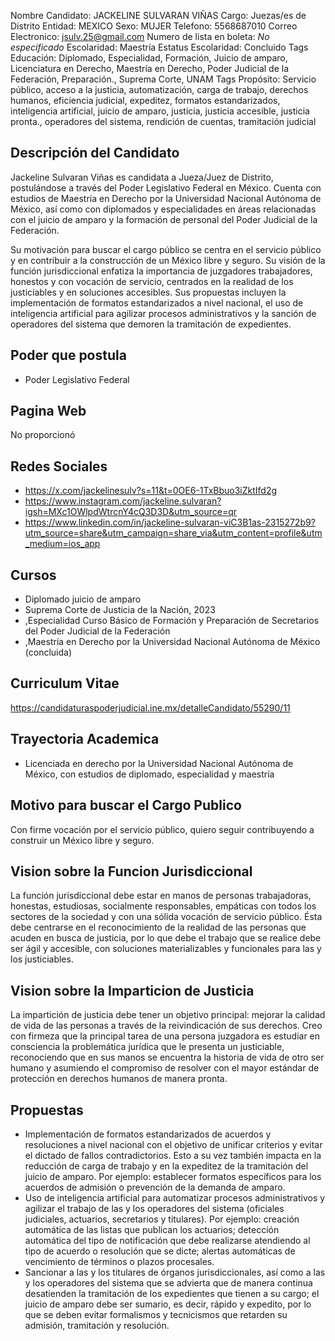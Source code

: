Nombre Candidato: JACKELINE SULVARAN VIÑAS
Cargo: Juezas/es de Distrito
Entidad: MEXICO
Sexo: MUJER
Telefono: 5568687010
Correo Electronico: jsulv.25@gmail.com
Numero de lista en boleta: *No especificado*
Escolaridad: Maestría
Estatus Escolaridad: Concluido
Tags Educación: Diplomado, Especialidad, Formación, Juicio de amparo, Licenciatura en Derecho, Maestría en Derecho, Poder Judicial de la Federación, Preparación., Suprema Corte, UNAM
Tags Propósito: Servicio público, acceso a la justicia, automatización, carga de trabajo, derechos humanos, eficiencia judicial, expeditez, formatos estandarizados, inteligencia artificial, juicio de amparo, justicia, justicia accesible, justicia pronta., operadores del sistema, rendición de cuentas, tramitación judicial


## Descripción del Candidato 

Jackeline Sulvaran Viñas es candidata a Jueza/Juez de Distrito, postulándose a través del Poder Legislativo Federal en México. Cuenta con estudios de Maestría en Derecho por la Universidad Nacional Autónoma de México, así como con diplomados y especialidades en áreas relacionadas con el juicio de amparo y la formación de personal del Poder Judicial de la Federación.

Su motivación para buscar el cargo público se centra en el servicio público y en contribuir a la construcción de un México libre y seguro. Su visión de la función jurisdiccional enfatiza la importancia de juzgadores trabajadores, honestos y con vocación de servicio, centrados en la realidad de los justiciables y en soluciones accesibles. Sus propuestas incluyen la implementación de formatos estandarizados a nivel nacional, el uso de inteligencia artificial para agilizar procesos administrativos y la sanción de operadores del sistema que demoren la tramitación de expedientes.


## Poder que postula

- Poder Legislativo Federal


## Pagina Web

No proporcionó


## Redes Sociales

- https://x.com/jackelinesulv?s=11&t=0OE6-1TxBbuo3iZktIfd2g
- https://www.instagram.com/jackeline.sulvaran?igsh=MXc1OWlpdWtrcnY4cQ3D3D&utm_source=qr
- https://www.linkedin.com/in/jackeline-sulvaran-viC3B1as-2315272b9?utm_source=share&utm_campaign=share_via&utm_content=profile&utm_medium=ios_app


## Cursos

- Diplomado juicio de amparo
- Suprema Corte de Justicia de la Nación, 2023
- ,Especialidad Curso Básico de Formación y Preparación de Secretarios del Poder Judicial de la Federación
- ,Maestría en Derecho por la Universidad Nacional Autónoma de México (concluida)


## Curriculum Vitae

https://candidaturaspoderjudicial.ine.mx/detalleCandidato/55290/11


## Trayectoria Academica

- Licenciada en derecho por la Universidad Nacional Autónoma de México, con estudios de diplomado, especialidad y maestría


## Motivo para buscar el Cargo Publico

Con firme vocación por el servicio público, quiero seguir contribuyendo a construir un México libre y seguro.


## Vision sobre la Funcion Jurisdiccional

La función jurisdiccional debe estar en manos de personas trabajadoras, honestas, estudiosas, socialmente responsables, empáticas con todos los sectores de la sociedad y con una sólida vocación de servicio público. Ésta debe centrarse en el reconocimiento de la realidad de las personas que acuden en busca de justicia, por lo que debe el trabajo que se realice debe ser ágil y accesible, con soluciones materializables y funcionales para las y los justiciables.


## Vision sobre la Imparticion de Justicia

La impartición de justicia debe tener un objetivo principal: mejorar la calidad de vida de las personas a través de la reivindicación de sus derechos. Creo con firmeza que la principal tarea de una persona juzgadora es estudiar en consciencia la problemática jurídica que le presenta un justiciable, reconociendo que en sus manos se encuentra la historia de vida de otro ser humano y asumiendo el compromiso de resolver con el mayor estándar de protección en derechos humanos de manera pronta.


## Propuestas

- Implementación de formatos estandarizados de acuerdos y resoluciones a nivel nacional con el objetivo de unificar criterios y evitar el dictado de fallos contradictorios. Esto a su vez también impacta en la reducción de carga de trabajo y en la expeditez de la tramitación del juicio de amparo. Por ejemplo: establecer formatos específicos para los acuerdos de admisión o prevención de la demanda de amparo.
- Uso de inteligencia artificial para automatizar procesos administrativos y agilizar el trabajo de las y los operadores del sistema (oficiales judiciales, actuarios, secretarios y titulares). Por ejemplo: creación automática de las listas que publican los actuarios; detección automática del tipo de notificación que debe realizarse atendiendo al tipo de acuerdo o resolución que se dicte; alertas automáticas de vencimiento de términos o plazos procesales.
- Sancionar a las y los titulares de órganos jurisdiccionales, así como a las y los operadores del sistema que se advierta que de manera continua desatienden la tramitación de los expedientes que tienen a su cargo; el juicio de amparo debe ser sumario, es decir, rápido y expedito, por lo que se deben evitar formalismos y tecnicismos que retarden su admisión, tramitación y resolución.

